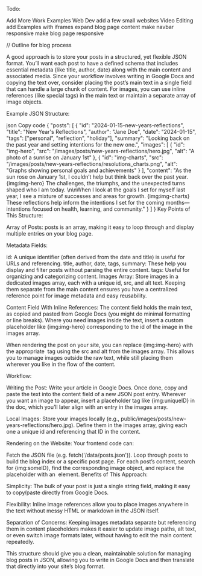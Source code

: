 Todo:

Add More Work Examples
Web Dev add a few small websites
Video Editing add Examples with iframes
expand blog page content
make navbar responsive
make blog page responsive

// Outline for blog process

A good approach is to store your posts in a structured, yet flexible JSON format. You’ll want each post to have a defined schema that includes essential metadata (like title, author, date) along with the main content and associated media. Since your workflow involves writing in Google Docs and copying the text over, consider placing the post’s main text in a single field that can handle a large chunk of content. For images, you can use inline references (like special tags) in the main text or maintain a separate array of image objects.

Example JSON Structure:

json
Copy code
{
  "posts": [
    {
      "id": "2024-01-15-new-years-reflections",
      "title": "New Year's Reflections",
      "author": "Jane Doe",
      "date": "2024-01-15",
      "tags": ["personal", "reflection", "holiday"],
      "summary": "Looking back on the past year and setting intentions for the new one.",
      "images": [
        {
          "id": "img-hero",
          "src": "/images/posts/new-years-reflections/hero.jpg",
          "alt": "A photo of a sunrise on January 1st"
        },
        {
          "id": "img-charts",
          "src": "/images/posts/new-years-reflections/resolutions_charts.png",
          "alt": "Graphs showing personal goals and achievements"
        }
      ],
      "content": "As the sun rose on January 1st, I couldn’t help but think back over the past year. {img:img-hero} The challenges, the triumphs, and the unexpected turns shaped who I am today. \n\nWhen I look at the goals I set for myself last year, I see a mixture of successes and areas for growth. {img:img-charts} These reflections help inform the intentions I set for the coming months—intentions focused on health, learning, and community."
    }
  ]
}
Key Points of This Structure:

Array of Posts:
posts is an array, making it easy to loop through and display multiple entries on your blog page.

Metadata Fields:

id: A unique identifier (often derived from the date and title) is useful for URLs and referencing.
title, author, date, tags, summary: These help you display and filter posts without parsing the entire content.
tags: Useful for organizing and categorizing content.
Images Array:
Store images in a dedicated images array, each with a unique id, src, and alt text. Keeping them separate from the main content ensures you have a centralized reference point for image metadata and easy reusability.

Content Field With Inline References:
The content field holds the main text, as copied and pasted from Google Docs (you might do minimal formatting or line breaks). Where you need images inside the text, insert a custom placeholder like {img:img-hero} corresponding to the id of the image in the images array.

When rendering the post on your site, you can replace {img:img-hero} with the appropriate <img> tag using the src and alt from the images array. This allows you to manage images outside the raw text, while still placing them wherever you like in the flow of the content.

Workflow:

Writing the Post:
Write your article in Google Docs. Once done, copy and paste the text into the content field of a new JSON post entry. Wherever you want an image to appear, insert a placeholder tag like {img:uniqueID} in the doc, which you’ll later align with an entry in the images array.

Local Images:
Store your images locally (e.g., public/images/posts/new-years-reflections/hero.jpg). Define them in the images array, giving each one a unique id and referencing that ID in the content.

Rendering on the Website:
Your frontend code can:

Fetch the JSON file (e.g. fetch('/data/posts.json')).
Loop through posts to build the blog index or a specific post page.
For each post’s content, search for {img:someID}, find the corresponding image object, and replace the placeholder with an <img> element.
Benefits of This Approach:

Simplicity:
The bulk of your post is just a single string field, making it easy to copy/paste directly from Google Docs.

Flexibility:
Inline image references allow you to place images anywhere in the text without messy HTML or markdown in the JSON itself.

Separation of Concerns:
Keeping images metadata separate but referencing them in content placeholders makes it easier to update image paths, alt text, or even switch image formats later, without having to edit the main content repeatedly.

This structure should give you a clean, maintainable solution for managing blog posts in JSON, allowing you to write in Google Docs and then translate that directly into your site’s blog format.